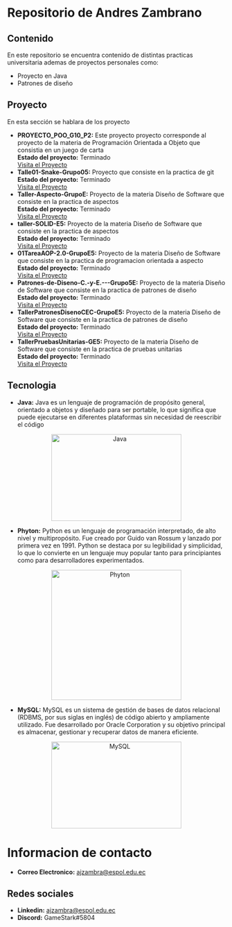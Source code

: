 # Repositorio de Andres Zambrano
## Contenido
En este repositorio se encuentra contenido de distintas practicas universitaria ademas de proyectos personales como:
* Proyecto en Java
* Patrones de diseño
## Proyecto
En esta sección se hablara de los proyecto
* **PROYECTO_POO_G10_P2:** Este proyecto proyecto corresponde al proyecto de la materia de Programación Orientada a Objeto que consistia en un juego de carta <br>
**Estado del proyecto:** Terminado <br>
[Visita el Proyecto](https://github.com/ajzambra/PROYECTO_POO_G10_P2)
* **Talle01-Snake-Grupo05:** Proyecto que consiste en la practica de git <br>
**Estado del proyecto:** Terminado <br>
[Visita el Proyecto](https://github.com/ajzambra/Talle01-Snake-Grupo05)
* **Taller-Aspecto-GrupoE:** Proyecto de la materia Diseño de Software que consiste en la practica de aspectos <br>
**Estado del proyecto:** Terminado <br>
[Visita el Proyecto](https://github.com/ajzambra/Taller-Aspecto-GrupoE)
* **taller-SOLID-E5:**  Proyecto de la materia Diseño de Software que consiste en la practica de aspectos <br>
**Estado del proyecto:** Terminado <br>
[Visita el Proyecto](https://github.com/ajzambra/taller-SOLID-E5)
* **01TareaAOP-2.0-GrupoE5:** Proyecto de la materia Diseño de Software que consiste en la practica de programacion orientada a aspecto <br>
**Estado del proyecto:** Terminado <br>
[Visita el Proyecto](https://github.com/ajzambra/01TareaAOP-2.0-GrupoE5)
* **Patrones-de-Diseno-C.-y-E.---Grupo5E:**  Proyecto de la materia Diseño de Software que consiste en la practica de patrones de diseño <br>
**Estado del proyecto:** Terminado <br>
[Visita el Proyecto](https://github.com/ajzambra/Patrones-de-Diseno-C.-y-E.---Grupo5E)
* **TallerPatronesDisenoCEC-GrupoE5:**  Proyecto de la materia Diseño de Software que consiste en la practica de patrones de diseño <br>
**Estado del proyecto:** Terminado <br>
[Visita el Proyecto](https://github.com/ajzambra/TallerPatronesDisenoCEC-GrupoE5)
* **TallerPruebasUnitarias-GE5:**  Proyecto de la materia Diseño de Software que consiste en la practica de pruebas unitarias <br>
**Estado del proyecto:** Terminado <br>
[Visita el Proyecto](https://github.com/ajzambra/TallerPruebasUnitarias-GE5)

## Tecnologia
* **Java:** Java es un lenguaje de programación de propósito general, orientado a objetos y diseñado para ser portable, lo que significa que puede ejecutarse en diferentes plataformas sin necesidad de reescribir el código
<p align="center">
<img src="https://1000marcas.net/wp-content/uploads/2020/11/Java-logo.png" style="width:300px; height:200px;" alt="Java">
</p>

* **Phyton:** Python es un lenguaje de programación interpretado, de alto nivel y multipropósito. Fue creado por Guido van Rossum y lanzado por primera vez en 1991. Python se destaca por su legibilidad y simplicidad, lo que lo convierte en un lenguaje muy popular tanto para principiantes como para desarrolladores experimentados.

<p align="center">
<img src="https://upload.wikimedia.org/wikipedia/commons/thumb/c/c3/Python-logo-notext.svg/1869px-Python-logo-notext.svg.png" style="width:300px; height:300px;" alt="Phyton">
</p>

* **MySQL:** MySQL es un sistema de gestión de bases de datos relacional (RDBMS, por sus siglas en inglés) de código abierto y ampliamente utilizado. Fue desarrollado por Oracle Corporation y su objetivo principal es almacenar, gestionar y recuperar datos de manera eficiente.
  
</p>
<p align="center">
<img src="https://1000marcas.net/wp-content/uploads/2020/11/MySQL-logo.png" style="width:300px; height:200px;" alt="MySQL">
</p>


# Informacion de contacto
* **Correo Electronico:** [ajzambra@espol.edu.ec](mailto:ajzambra@espol.edu.ec)
## Redes sociales 
* **Linkedin:** [ajzambra@espol.edu.ec](https://www.linkedin.com/in/andres-zambrano-montero-49650b213/)
* **Discord:** GameStark#5804

